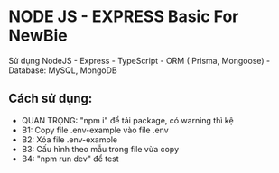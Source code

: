 # NODE JS - EXPRESS Basic For NewBie

Sử dụng NodeJS - Express - TypeScript - ORM ( Prisma, Mongoose) - Database: MySQL, MongoDB

## Cách sử dụng:
- QUAN TRỌNG: "npm i" để tải package, có warning thì kệ
- B1: Copy file .env-example vào file .env
- B2: Xóa file .env-example
- B3: Cấu hình theo mẫu trong file vừa copy
- B4: "npm run dev" để test
